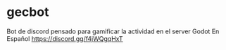 # gecbot
Bot de discord pensado para gamificar la actividad en el server Godot En Español https://discord.gg/f4jWQgqHxT

